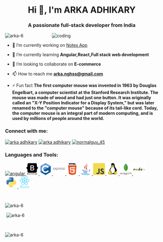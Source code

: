 <h1 align="center">Hi 👋, I'm ARKA ADHIKARY</h1>
<h3 align="center">A passionate full-stack developer from India</h3>
<img align="right" alt="coding" width="350" src="https://user-images.githubusercontent.com/55389276/140866485-8fb1c876-9a8f-4d6a-98dc-08c4981eaf70.gif">


<p align="left"> <img src="https://komarev.com/ghpvc/?username=arka-6&label=Profile%20views&color=0e75b6&style=flat" alt="arka-6" /> </p>

- 🔭 I’m currently working on [Notes App](https://login-zeta-two.vercel.app/)

- 🌱 I’m currently learning **Angular,React,Full stack web development**

- 👯 I’m looking to collaborate on **E-commerce**

- 📫 How to reach me **arka.nghss@gmail.com**

- ⚡ Fun fact **The first computer mouse was invented in 1963 by Douglas Engelbart, a computer scientist at the Stanford Research Institute. The mouse was made of wood and had just one button. It was originally called an "X-Y Position Indicator for a Display System," but was later renamed to the "computer mouse" because of its tail-like cord. Today, the computer mouse is an integral part of modern computing, and is used by millions of people around the world.**

<h3 align="left">Connect with me:</h3>
<p align="left">
<a href="https://www.linkedin.com/in/arka-adhikary-5b5563219/" target="blank"><img align="center" src="https://raw.githubusercontent.com/rahuldkjain/github-profile-readme-generator/master/src/images/icons/Social/linked-in-alt.svg" alt="arka adhikary" height="30" width="40" /></a>
<a href="https://www.facebook.com/arka.adhikary.718" target="blank"><img align="center" src="https://raw.githubusercontent.com/rahuldkjain/github-profile-readme-generator/master/src/images/icons/Social/facebook.svg" alt="arka adhikary" height="30" width="40" /></a>
<a href="https://instagram.com/normalguy_45" target="blank"><img align="center" src="https://raw.githubusercontent.com/rahuldkjain/github-profile-readme-generator/master/src/images/icons/Social/instagram.svg" alt="normalguy_45" height="30" width="40" /></a>
</p>

<h3 align="left">Languages and Tools:</h3>
<p align="left"> <a href="https://angular.io" target="_blank" rel="noreferrer"> <img src="https://angular.io/assets/images/logos/angular/angular.svg" alt="angular" width="40" height="40"/> </a> <a href="https://getbootstrap.com" target="_blank" rel="noreferrer"> <img src="https://raw.githubusercontent.com/devicons/devicon/master/icons/bootstrap/bootstrap-plain-wordmark.svg" alt="bootstrap" width="40" height="40"/> </a> <a href="https://www.cprogramming.com/" target="_blank" rel="noreferrer"> <img src="https://raw.githubusercontent.com/devicons/devicon/master/icons/c/c-original.svg" alt="c" width="40" height="40"/> </a> <a href="https://expressjs.com" target="_blank" rel="noreferrer"> <img src="https://raw.githubusercontent.com/devicons/devicon/master/icons/express/express-original-wordmark.svg" alt="express" width="40" height="40"/> </a> <a href="https://www.w3.org/html/" target="_blank" rel="noreferrer"> <img src="https://raw.githubusercontent.com/devicons/devicon/master/icons/html5/html5-original-wordmark.svg" alt="html5" width="40" height="40"/> </a> <a href="https://www.java.com" target="_blank" rel="noreferrer"> <img src="https://raw.githubusercontent.com/devicons/devicon/master/icons/java/java-original.svg" alt="java" width="40" height="40"/> </a> <a href="https://developer.mozilla.org/en-US/docs/Web/JavaScript" target="_blank" rel="noreferrer"> <img src="https://raw.githubusercontent.com/devicons/devicon/master/icons/javascript/javascript-original.svg" alt="javascript" width="40" height="40"/> </a> <a href="https://www.linux.org/" target="_blank" rel="noreferrer"> <img src="https://raw.githubusercontent.com/devicons/devicon/master/icons/linux/linux-original.svg" alt="linux" width="40" height="40"/> </a> <a href="https://www.mongodb.com/" target="_blank" rel="noreferrer"> <img src="https://raw.githubusercontent.com/devicons/devicon/master/icons/mongodb/mongodb-original-wordmark.svg" alt="mongodb" width="40" height="40"/> </a> <a href="https://nodejs.org" target="_blank" rel="noreferrer"> <img src="https://raw.githubusercontent.com/devicons/devicon/master/icons/nodejs/nodejs-original-wordmark.svg" alt="nodejs" width="40" height="40"/> </a> <a href="https://www.python.org" target="_blank" rel="noreferrer"> <img src="https://raw.githubusercontent.com/devicons/devicon/master/icons/python/python-original.svg" alt="python" width="40" height="40"/> </a> <a href="https://reactjs.org/" target="_blank" rel="noreferrer"> <img src="https://raw.githubusercontent.com/devicons/devicon/master/icons/react/react-original-wordmark.svg" alt="react" width="40" height="40"/> </a> </p>
<br>
<p><img align="left" src="https://github-readme-stats.vercel.app/api/top-langs?username=arka-6&show_icons=true&locale=en&layout=compact" alt="arka-6" /></p>
<br>
<p>&nbsp;<img align="center" src="https://github-readme-stats.vercel.app/api?username=arka-6&show_icons=true&locale=en" alt="arka-6" /></p>
<br>
<p><img align="center" src="https://github-readme-streak-stats.herokuapp.com/?user=arka-6&" alt="arka-6" /></p>
